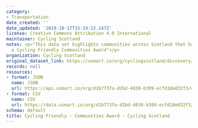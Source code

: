 ```yaml
---
category:
- Transportation
date_created: ''
date_updated: '2019-10-17T15:19:22.247Z'
license: Creative Commons Attribution 4.0 International
maintainer: Cycling Scotland
notes: <p>"This data set highlights communities across Scotland that have received
  a Cycling Friendly Communities Award"</p>
organization: Cycling Scotland
original_dataset_link: https://usmart.io/org/cyclingscotland/discovery/discovery-view-detail/8b952141-0d52-48f5-b16d-c11bb93664e8
records: null
resources:
- format: JSON
  name: JSON
  url: https://api.usmart.io/org/d1b773fa-d2bd-4830-b399-ecfd18e832f3/c7dfc2d0-cd22-47ad-bc99-4011a93b3af0/6/urql
- format: CSV
  name: CSV
  url: https://data.usmart.io/org/d1b773fa-d2bd-4830-b399-ecfd18e832f3/resource?resourceGUID=7453274b-382f-4aee-a852-ecb911395aea
schema: default
title: Cycling Friendly - Communities Award - Cycling Scotland
---
```

